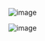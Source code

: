 
![image](https://user-images.githubusercontent.com/101467894/161446496-5a580e2a-8079-49d6-a3ce-0eaf147c735c.png)

![image](https://user-images.githubusercontent.com/101467894/161446557-da9d46e4-4921-4d7f-a53b-5c3245a5a716.png)
